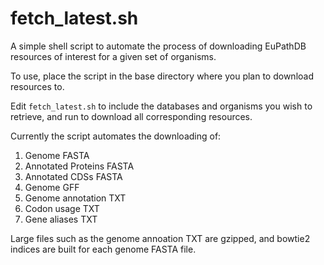 fetch_latest.sh
===============

A simple shell script to automate the process of downloading EuPathDB resources
of interest for a given set of organisms.

To use, place the script in the base directory where you plan to download
resources to.

Edit `fetch_latest.sh` to include the databases and organisms you wish to
retrieve, and run to download all corresponding resources.

Currently the script automates the downloading of:

1. Genome FASTA
2. Annotated Proteins FASTA
3. Annotated CDSs FASTA
4. Genome GFF
5. Genome annotation TXT
6. Codon usage TXT
7. Gene aliases TXT

Large files such as the genome annoation TXT are gzipped, and bowtie2 indices
are built for each genome FASTA file.
